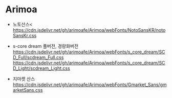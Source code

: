 # Arimoa

* 노토산스<
https://cdn.jsdelivr.net/gh/arimoafe/Arimoa/webFonts/NotoSansKR/notoSansKr.css

* s-core dream 풀버전, 경량화버전
https://cdn.jsdelivr.net/gh/arimoafe/Arimoa/webFonts/s_core_dream/SCD_Full/scdream_Full.css
https://cdn.jsdelivr.net/gh/arimoafe/Arimoa/webFonts/s_core_dream/SCD_Light/scdream_Light.css

* 지마켓 산스
https://cdn.jsdelivr.net/gh/arimoafe/Arimoa/webFonts/Gmarket_Sans/gmarketSans.css
